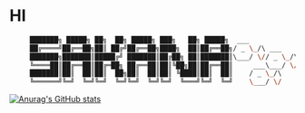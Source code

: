
# HI

```sh
     ███████╗ █████╗ ██╗  ██╗ █████╗ ███╗   ██╗ █████╗  ___             ___     
     ██╔════╝██╔══██╗██║ ██╔╝██╔══██╗████╗  ██║██╔══██╗/ _ \_/\ ___    / _ \_/\
     ███████╗███████║█████╔╝ ███████║██╔██╗ ██║███████║\___/ \// _ \_/\\___/ \/
     ╚════██║██╔══██║██╔═██╗ ██╔══██║██║╚██╗██║██╔══██║     ___\___/ \/ 
     ███████║██║  ██║██║  ██╗██║  ██║██║ ╚████║██║  ██║    / _ \_/\   
     ╚══════╝╚═╝  ╚═╝╚═╝  ╚═╝╚═╝  ╚═╝╚═╝  ╚═══╝╚═╝  ╚═╝    \___/ \/
```
[![Anurag's GitHub stats](https://github-readme-stats.vercel.app/api?username=wusitee&show_icons=true&theme=gruvbox)](https://github.com/anuraghazra/github-readme-stats)
